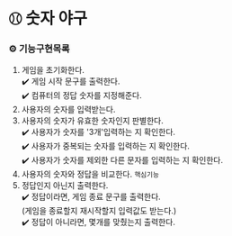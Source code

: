 # ⚾︎ 숫자 야구

### ⚙️ 기능구현목록

1. 게임을 초기화한다.  
   ✔️ 게임 시작 문구를 출력한다.  
   ✔️ 컴퓨터의 정답 숫자를 지정해준다.
2. 사용자의 숫자를 입력받는다.
3. 사용자의 숫자가 유효한 숫자인지 판별한다.  
   ✔️ 사용자가 숫자를 '3개'입력하는 지 확인한다.  
   ✔️ 사용자가 중복되는 숫자를 입력하는 지 확인한다.  
   ✔️ 사용자가 숫자를 제외한 다른 문자를 입력하는 지 확인한다.
4. 사용자의 숫자와 정답을 비교한다. `핵심기능`
5. 정답인지 아닌지 출력한다.  
   ✔️ 정답이라면, 게임 종료 문구를 출력한다.  
   (게임을 종료할지 재시작할지 입력값도 받는다.)  
   ✔️ 정답이 아니라면, 몇개를 맞췄는지 출력한다.
